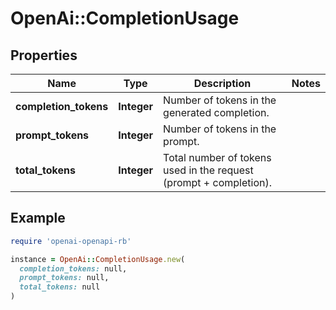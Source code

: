 # OpenAi::CompletionUsage

## Properties

| Name | Type | Description | Notes |
| ---- | ---- | ----------- | ----- |
| **completion_tokens** | **Integer** | Number of tokens in the generated completion. |  |
| **prompt_tokens** | **Integer** | Number of tokens in the prompt. |  |
| **total_tokens** | **Integer** | Total number of tokens used in the request (prompt + completion). |  |

## Example

```ruby
require 'openai-openapi-rb'

instance = OpenAi::CompletionUsage.new(
  completion_tokens: null,
  prompt_tokens: null,
  total_tokens: null
)
```

